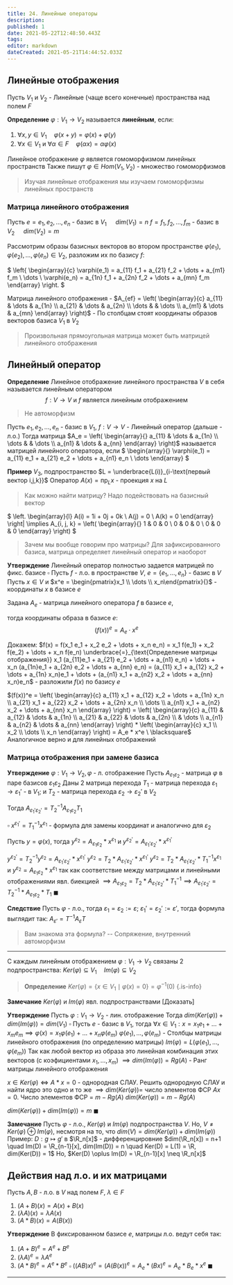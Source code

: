 ```yaml
---
title: 24. Линейные операторы
description: 
published: 1
date: 2021-05-22T12:48:50.443Z
tags: 
editor: markdown
dateCreated: 2021-05-21T14:44:52.033Z
---
```


## Линейные отображения

Пусть $V_1$ и $V_2$ - Линейные (чаще всего конечные) пространства над полем $F$

**Определение** $\varphi: V_1 \to V_2$ называется **линейным**, если:
1) $\forall x, y \in V_1 \quad \varphi(x + y) = \varphi(x) + \varphi(y)$
2) $\forall x \in V_1$ и $\forall \alpha \in F \quad \varphi(\alpha x) = \alpha \varphi(x)$

Линейное отображение $\varphi$ является гомоморфизмом линейных пространств
Также пишут $\varphi \in Hom(V_1, V_2)$ - множество гомоморфизмов

> Изучая линейные отображения мы изучаем гомоморфизмы линейных пространств

### Матрица линейного отображения

Пусть $e = e_1, e_2, \dots, e_n$ - базис в $V_1$ $\quad dim(V_1) = n$
$f = f_1, f_2, \dots, f_m$ - базис в $V_2$ $\quad dim(V_2) = m$

Рассмотрим образы базисных векторов во втором пространстве
$\varphi(e_1), \varphi(e_2), \dots, \varphi(e_n) \in V_2$, разложим их по базису $f$:

$
\left\{
\begin{array}{c}
\varphi(e_1) = a_{11} f_1 + a_{21} f_2 + \dots + a_{m1} f_m \\
\dots \\
\varphi(e_n) =  a_{1n} f_1 + a_{2n} f_2 + \dots + a_{mn} f_m
\end{array}
\right.
$

Матрица линейного отображения - $A_{ef} =
\left(
\begin{array}{c}
a_{11} & \dots & a_{1n} \\
a_{21} & \dots & a_{2n} \\
\dots & & \dots \\ 
a_{m1} & \dots & a_{mn}
\end{array}
\right)$ - По столбцам стоят координаты образов векторов базиса $V_1$ в $V_2$ 

> Произвольная прямоугольная матрица может быть матрицей линейного отображения

## Линейный оператор

**Определение** Линейное отображение линейного пространства $V$ в себя называется линейным оператором
$$
f: V \to V \text{ и } f \text{ является линейным отображением}
$$

> Не автоморфизм

Пусть $e_1, e_2, \dots, e_n$ - базис в $V_1$, 
$f: V \to V$ - Линейный оператор (дальше - л.о.)
Тогда матрица $A_e = 
\left(
\begin{array}{}
a_{11} & \dots & a_{1n} \\
\dots & & \dots \\
a_{n1} & \dots & a_{nn}
\end{array}
\right)$ называется матрицей линейного оператора, если $
\begin{array}{}
\varphi(e_1) = a_{11} e_1 + a_{21} e_2 + \dots + a_{n1} e_n \\
\dots
\end{array}
$

**Пример** $V_3,$ подпространство $L = \underbrace{L(i)}_{i-\text{первый вектор i,j,k}}$
Оператор $A(x) = \text{пр}_Lx$ - проекция $x$ на $L$
> Как можно найти матрицу? Надо подействовать на базисный вектор

$
\left.
\begin{array}{l}
A(i) = 1i + 0j + 0k \\
A(j) = 0 \\
A(k) = 0
\end{array}
\right|
\implies A_{i, j, k} = 
\left(
\begin{array}{}
1 & 0 & 0 \\
0 & 0 & 0 \\
0 & 0 & 0
\end{array}
\right)
$

> Зачем мы вообще говорим про матрицы? Для зафиксированного базиса, матрица определяет линейный оператор и наоборот

**Утверждение** Линейный оператор полностью задается матрицей по фикс. базисе
$\square$ Пусть $f$ - л.о. в пространстве $V$, $e = \{e_1, \dots, e_n\}$ - базис в $V$ 
Пусть $x \in V$ и $x^e = \begin{pmatrix}x_1 \\ \dots \\ x_n\end{pmatrix}{}$ - координаты $x$ в базисе $e$

Задана $A_e$ - матрица линейного оператора $f$ в базисе $e$,

тогда координаты образа в базисе $e$: 
$$(f(x))^e = A_e \cdot x^e$$

Докажем: $f(x) = f(x_1 e_1 + x_2 e_2 + \dots + x_n e_n) = x_1 f(e_1) + x_2 f(e_2) + \dots + x_n f(e_n) \underbrace{=}_{\text{Определение матрицы отображения}} x_1 (a_{11}e_1 + a_{21} e_2 + \dots + a_{n1} e_n) + \dots + x_n (a_{1n}e_1 + a_{2n} e_2 + \dots + a_{nn} e_n) = (a_{11} x_1 + a_{12} x_2 + \dots + a_{1n} x_n)e_1 + \dots + (a_{n1} x_1 + a_{n2} x_2 + \dots + a_{nn} x_n)e_n$ - разложили $f(x)$ по базису $e$

$(f(x))^e = 
\left(
\begin{array}{c}
a_{11} x_1 + a_{12} x_2 + \dots + a_{1n} x_n \\
a_{21} x_1 + a_{22} x_2 + \dots + a_{2n} x_n \\
\dots \\
a_{n1} x_1 + a_{n2} x_2 + \dots + a_{nn} x_n
\end{array}
\right) = 
\left(
\begin{array}{c}
a_{11} & a_{12} & \dots & a_{1n} \\
a_{21} & a_{22} & \dots & a_{2n} \\
& \dots \\
a_{n1} & a_{n2} & \dots & a_{nn}
\end{array}
\right) * 
\left(
\begin{array}{c}
x_1 \\
x_2 \\
\dots \\
x_n
\end{array}
\right) = A_e * x^e \ \blacksquare$
Аналогичное верно и для линейных отображений

### Матрица отображения при замене базиса

**Утверждение** $\varphi : V_1 \to V_2, \varphi$ - л. отображение
Пусть $A_{\varepsilon_1 \varepsilon_2} {}$ - матрица $\varphi$ в паре базисов $\varepsilon_1 \varepsilon_2$
Даны 2 матрица перехода $T_1$ - матрица перехода $\varepsilon_1 \to \varepsilon_1'$ - в $V_1$; и $T_2$ - матрица перехода $\varepsilon_2 \to \varepsilon_2'$ в $V_2$

Тогда $A_{\varepsilon_1' \varepsilon_2'} = T_2^{-1} A_{\varepsilon_1 \varepsilon_2} T_1$

$\square$ $x^{\varepsilon_1'} = T_1^{-1} x^{\varepsilon_1}{}$ - формула для замены координат
и аналогично для $\varepsilon_2$

Пусть $y = \varphi(x)$, тогда $y^{\varepsilon_2} = A_{\varepsilon_1 \varepsilon_2} * x^{\varepsilon_1} {}$ и $y^{\varepsilon_2'} = A_{\varepsilon_1' \varepsilon_2'} * x^{\varepsilon_1'} {}$

$y^{\varepsilon_2'} = T_2^{-1} y^{\varepsilon_2} = A_{\varepsilon_1' \varepsilon_2'} * x^{\varepsilon_1'} {}$
$y^{\varepsilon_2} = T_2 * A_{\varepsilon_1' \varepsilon_2'} * x^{\varepsilon_1'} {}$
$y^{\varepsilon_2} = T_2 * A_{\varepsilon_1' \varepsilon_2'} * T_1^{-1} x^{\varepsilon_1} {}$ и $y^{\varepsilon_2} = A_{\varepsilon_1 \varepsilon_2} * x^{\varepsilon_1} {}$
так как соответствие между матрицами и линейными отображениями явл. биекцией $\implies A_{\varepsilon_1 \varepsilon_2} = T_2 * A_{\varepsilon_1' \varepsilon_2'} * T_1^{-1} \implies  A_{\varepsilon_1' \varepsilon_2'} = T_2^{-1} * A_{\varepsilon_1 \varepsilon_2}  * T_1 \ \blacksquare$

**Следствие** Пусть $\varphi$ - л.о., тогда $\varepsilon_1 = \varepsilon_2 := \varepsilon$; $\varepsilon_1' = \varepsilon_2' := \varepsilon'$, тогда формула выглядит так: $A_{\varepsilon'} = T^{-1}A_{\varepsilon} T$

> Вам знакома эта формула? -- Сопряжение, внутренний автоморфизм

---

С каждым линейным отображением $\varphi: V_1 \to V_2$ связаны 2 подпространства:
$Ker(\varphi) \subseteq V_1 \quad Im(\varphi) \subseteq V_2$

> **Определение** $Ker(\varphi) = \{x \in V_1 \mid \varphi(x) = 0\} = \varphi^{-1}(0) {}$
{.is-info}

**Замечание** $Ker(\varphi)$ и $Im(\varphi)$ явл. подпространствами
[Доказать]

**Утверждение** Пусть $\varphi: V_1 \to V_2$ - лин. отображение
Тогда $dim(Ker (\varphi)) + dim(Im(\varphi)) = dim(V_1)$
$\square$ Пусть $e$ - базис в $V_1$, тогда $\forall x \in V_1: x = x_1 e_1 + \dots + x_m e_m \implies \varphi(x) = x_1 \varphi(e_1) + \dots + x_n \varphi(e_m)$
$\varphi(e_1), \dots, \varphi(e_m)$ - Столбцы матрицы линейного отображения (по определению матрицы)
$Im(\varphi) = L(\varphi(e_1), \dots, \varphi(e_m))$ Так как любой вектор из образа это линейная комбинация этих векторов (с коэфициентами $x_1, \dots, x_m$)
$\implies dim(Im(\varphi)) = Rg(A)$ - Ранг матрицы линейного отображения

$x \in Ker(\varphi) \iff A * x = 0$ - однородная СЛАУ. Решить однородную СЛАУ и найти ядро это одно и то же $\implies dim(Ker(\varphi)) =$ число элементов ФСР $Ax = 0$. Число элементов ФСР = $m - Rg(A)$
$dim(Ker(\varphi)) = m - Rg(A)$

$dim(Ker(\varphi)) + dim(Im(\varphi)) = m \ \blacksquare$

**Замечание** Пусть $\varphi$ - л.о., $Ker(\varphi)$ и $Im(\varphi)$ подпространства $V$. Но, $V \neq Ker(\varphi) \oplus Im(\varphi)$, несмотря на то, что $dim(V) = dim(Ker(\varphi)) + dim(Im(\varphi))$
Пример: $D: g \mapsto g'$ в $\R_n[x]$ - дифференцировние
$dim(\R_n[x]) = n+1 \quad Im(D) = \R_{n-1}[x], dim(Im(D)) = n \quad Ker(D) = L(1) = \R, dim(Ker(D)) = 1$
Но, $Ker(D) \oplus Im(D) = \R_{n-1}[x] \neq \R_n[x]$

## Действия над л.о. и их матрицами

Пусть $A, B$ - л.о. в $V$ над полем $F$, $\lambda \in F$

1) $(A + B)(x) =  A(x) + B(x)$
2) $(\lambda A)(x) = \lambda A(x)$
3) $(A * B)(x) = A(B(x))$

**Утверждение** В фиксированном базисе $e$, матрицы л.о. ведут себя так:

1) $(A + B)^e =  A^e + B^e$
2) $(\lambda A)^e = \lambda A^e$
3) $(A * B)^e = A^e * B^e$
	$\square$ $((AB)x)^e = (A(B(x))^e = A_e * (Bx)^e = A_e * B_e * x^e \ \blacksquare$

---
